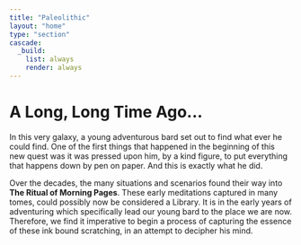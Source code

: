 ```yaml
---
title: "Paleolithic"
layout: "home"
type: "section"
cascade:
  _build:
    list: always
    render: always
---
```


# A Long, Long Time Ago...

In this very galaxy, a young adventurous bard set out to find what ever he could find. One of the first things that happened in the beginning of this new quest was it was pressed upon him, by a kind figure, to put everything that happens down by pen on paper. And this is exactly what he did.

Over the decades, the many situations and scenarios found their way into **The Ritual of Morning Pages**. These early meditations captured in many tomes, could possibly now be considered a Library. It is in the early years of adventuring which specifically lead our young bard to the place we are now. Therefore, we find it imperative to begin a process of capturing the essence of these ink bound scratching, in an attempt to decipher his mind.